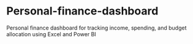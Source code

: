 # Personal-finance-dashboard
Personal finance dashboard for tracking income, spending, and budget allocation using Excel and Power BI
